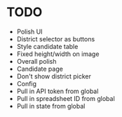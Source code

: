 # TODO

* Polish UI
 * District selector as buttons
 * Style candidate table
  * Fixed height/width on image
 * Overall polish
* Candidate page
 * Don't show district picker
* Config
 * Pull in API token from global
 * Pull in spreadsheet ID from global
 * Pull in state from global
